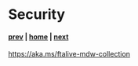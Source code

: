 # Security

#### [prev](./security.md) | [home](./readme.md)  | [next](./readme.md)


https://aka.ms/ftalive-mdw-collection